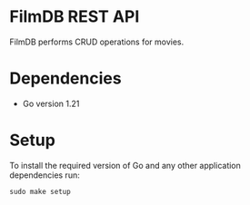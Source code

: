 # FilmDB REST API

FilmDB performs CRUD operations for movies.

# Dependencies

- Go version 1.21

# Setup

To install the required version of Go and any other application dependencies run:

`sudo make setup`
